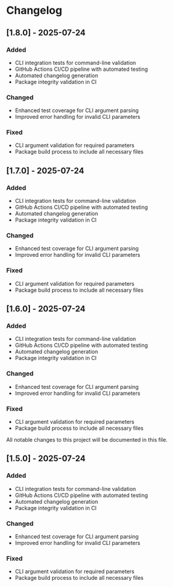 # Changelog

## [1.8.0] - 2025-07-24

### Added
- CLI integration tests for command-line validation
- GitHub Actions CI/CD pipeline with automated testing
- Automated changelog generation
- Package integrity validation in CI

### Changed
- Enhanced test coverage for CLI argument parsing
- Improved error handling for invalid CLI parameters

### Fixed
- CLI argument validation for required parameters
- Package build process to include all necessary files

## [1.7.0] - 2025-07-24

### Added
- CLI integration tests for command-line validation
- GitHub Actions CI/CD pipeline with automated testing
- Automated changelog generation
- Package integrity validation in CI

### Changed
- Enhanced test coverage for CLI argument parsing
- Improved error handling for invalid CLI parameters

### Fixed
- CLI argument validation for required parameters
- Package build process to include all necessary files

## [1.6.0] - 2025-07-24

### Added
- CLI integration tests for command-line validation
- GitHub Actions CI/CD pipeline with automated testing
- Automated changelog generation
- Package integrity validation in CI

### Changed
- Enhanced test coverage for CLI argument parsing
- Improved error handling for invalid CLI parameters

### Fixed
- CLI argument validation for required parameters
- Package build process to include all necessary files

All notable changes to this project will be documented in this file.

## [1.5.0] - 2025-07-24

### Added
- CLI integration tests for command-line validation
- GitHub Actions CI/CD pipeline with automated testing
- Automated changelog generation
- Package integrity validation in CI

### Changed
- Enhanced test coverage for CLI argument parsing
- Improved error handling for invalid CLI parameters

### Fixed
- CLI argument validation for required parameters
- Package build process to include all necessary files

